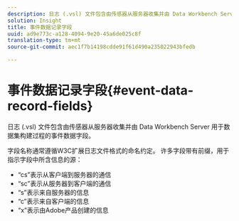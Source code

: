 ```yaml
---
description: 日志 (.vsl) 文件包含由传感器从服务器收集并由 Data Workbench Server 用于数据集构建过程的事件数据字段。
solution: Insight
title: 事件数据记录字段
uuid: ad9e773c-a128-4094-9e20-45a6de025c8f
translation-type: tm+mt
source-git-commit: aec1f7b14198cdde91f61d490a235022943bfedb

---
```



# 事件数据记录字段{#event-data-record-fields}

日志 (.vsl) 文件包含由传感器从服务器收集并由 Data Workbench Server 用于数据集构建过程的事件数据字段。

字段名称通常遵循W3C扩展日志文件格式的命名约定。 许多字段带有前缀，用于指示字段中所含信息的源：

* “cs”表示从客户端到服务器的通信
* “sc”表示从服务器到客户端的通信
* “s”表示来自服务器的信息
* “c”表示来自客户端的信息
* “x”表示由Adobe产品创建的信息


